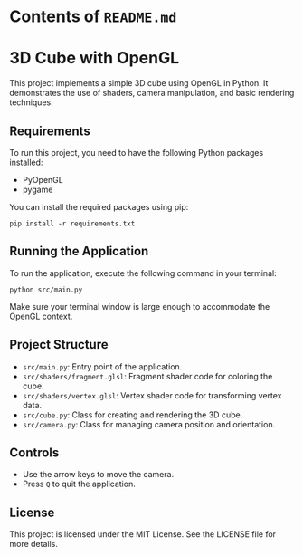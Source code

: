 # Contents of `README.md`

# 3D Cube with OpenGL

This project implements a simple 3D cube using OpenGL in Python. It demonstrates the use of shaders, camera manipulation, and basic rendering techniques.

## Requirements

To run this project, you need to have the following Python packages installed:

- PyOpenGL
- pygame

You can install the required packages using pip:

```
pip install -r requirements.txt
```

## Running the Application

To run the application, execute the following command in your terminal:

```
python src/main.py
```

Make sure your terminal window is large enough to accommodate the OpenGL context.

## Project Structure

- `src/main.py`: Entry point of the application.
- `src/shaders/fragment.glsl`: Fragment shader code for coloring the cube.
- `src/shaders/vertex.glsl`: Vertex shader code for transforming vertex data.
- `src/cube.py`: Class for creating and rendering the 3D cube.
- `src/camera.py`: Class for managing camera position and orientation.

## Controls

- Use the arrow keys to move the camera.
- Press `Q` to quit the application.

## License

This project is licensed under the MIT License. See the LICENSE file for more details.